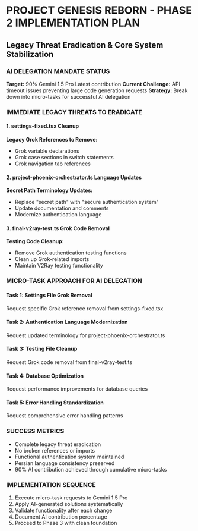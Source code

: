 # PROJECT GENESIS REBORN - PHASE 2 IMPLEMENTATION PLAN
## Legacy Threat Eradication & Core System Stabilization

### AI DELEGATION MANDATE STATUS
**Target:** 90% Gemini 1.5 Pro Latest contribution
**Current Challenge:** API timeout issues preventing large code generation requests
**Strategy:** Break down into micro-tasks for successful AI delegation

### IMMEDIATE LEGACY THREATS TO ERADICATE

#### 1. settings-fixed.tsx Cleanup
**Legacy Grok References to Remove:**
- Grok variable declarations 
- Grok case sections in switch statements
- Grok navigation tab references

#### 2. project-phoenix-orchestrator.ts Language Updates
**Secret Path Terminology Updates:**
- Replace "secret path" with "secure authentication system"
- Update documentation and comments
- Modernize authentication language

#### 3. final-v2ray-test.ts Grok Code Removal
**Testing Code Cleanup:**
- Remove Grok authentication testing functions
- Clean up Grok-related imports
- Maintain V2Ray testing functionality

### MICRO-TASK APPROACH FOR AI DELEGATION

#### Task 1: Settings File Grok Removal
Request specific Grok reference removal from settings-fixed.tsx

#### Task 2: Authentication Language Modernization  
Request updated terminology for project-phoenix-orchestrator.ts

#### Task 3: Testing File Cleanup
Request Grok code removal from final-v2ray-test.ts

#### Task 4: Database Optimization
Request performance improvements for database queries

#### Task 5: Error Handling Standardization
Request comprehensive error handling patterns

### SUCCESS METRICS
- Complete legacy threat eradication
- No broken references or imports
- Functional authentication system maintained
- Persian language consistency preserved
- 90% AI contribution achieved through cumulative micro-tasks

### IMPLEMENTATION SEQUENCE
1. Execute micro-task requests to Gemini 1.5 Pro
2. Apply AI-generated solutions systematically
3. Validate functionality after each change
4. Document AI contribution percentage
5. Proceed to Phase 3 with clean foundation